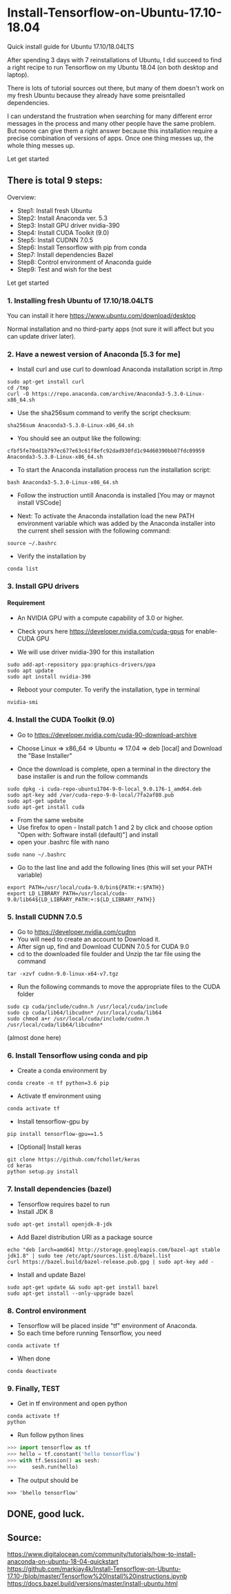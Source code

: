 # Install-Tensorflow-on-Ubuntu-17.10-18.04
Quick install guide for Ubuntu 17.10/18.04LTS

After spending 3 days with 7 reinstallations of Ubuntu, I did succeed to find a right recipe to run Tensorflow on my Ubuntu 18.04 (on both desktop and laptop).

There is lots of tutorial sources out there, but many of them doesn't work on my fresh Ubuntu because they already have some preisntalled dependencies.

I can understand the frustration when searching for many different error messages in the process and many other people have the same problem. But noone can give them a right answer because this installation require a precise combination of versions of apps. Once one thing messes up, the whole thing messes up.


Let get started
## There is total 9 steps:
Overview:
- Step1: Install fresh Ubuntu
- Step2: Install Anaconda ver. 5.3
- Step3: Install GPU driver nvidia-390
- Step4: Install CUDA Toolkit (9.0)
- Step5: Install CUDNN 7.0.5
- Step6: Install Tensorflow with pip from conda
- Step7: Install dependencies Bazel
- Step8: Control environment of Anaconda guide
- Step9: Test and wish for the best


Let get started


### 1. Installing fresh Ubuntu of 17.10/18.04LTS 

You can install it here https://www.ubuntu.com/download/desktop

Normal installation and no third-party apps (not sure it will affect but you can update driver later).

### 2. Have a newest version of Anaconda [5.3 for me] 

- Install curl and use curl to download Anaconda installation script in /tmp
```
sudo apt-get install curl
cd /tmp
curl -O https://repo.anaconda.com/archive/Anaconda3-5.3.0-Linux-x86_64.sh
```
- Use the sha256sum command to verify the script checksum:
```
sha256sum Anaconda3-5.3.0-Linux-x86_64.sh
```
- You should see an output like the following:
```
cfbf5fe70dd1b797ec677e63c61f8efc92dad930fd1c94d60390bb07fdc09959  Anaconda3-5.3.0-Linux-x86_64.sh
```

- To start the Anaconda installation process run the installation script:
```
bash Anaconda3-5.3.0-Linux-x86_64.sh
```
- Follow the instruction untill Anaconda is installed [You may or maynot install VSCode]

- Next:
To activate the Anaconda installation load the new PATH environment variable which was added by the Anaconda installer into the current shell session with the following command:
```
source ~/.bashrc
```
- Verify the installation by
```
conda list
```

### 3. Install GPU drivers
#### Requirement
- An NVIDIA GPU with a compute capability of 3.0 or higher.
- Check yours here https://developer.nvidia.com/cuda-gpus for enable-CUDA GPU

- We will use driver nvidia-390 for this installation
```
sudo add-apt-repository ppa:graphics-drivers/ppa
sudo apt update
sudo apt install nvidia-390
```
- Reboot your computer. To verify the installation, type in terminal
```
nvidia-smi
```

### 4. Install the CUDA Toolkit (9.0)
- Go to https://developer.nvidia.com/cuda-90-download-archive 

- Choose Linux => x86_64 => Ubuntu => 17.04 => deb \[local\] and Download the "Base Installer"
- Once the download is complete, open a terminal in the directory the base installer is and run the follow commands
```
sudo dpkg -i cuda-repo-ubuntu1704-9-0-local_9.0.176-1_amd64.deb
sudo apt-key add /var/cuda-repo-9-0-local/7fa2af80.pub
sudo apt-get update
sudo apt-get install cuda
```
- From the same website
- Use firefox to open - Install patch 1 and 2 by click and choose option "Open with: Software install (default)"\] and install
- open your .bashrc file with nano
```
sudo nano ~/.bashrc
```
- Go to the last line and add the following lines (this will set your PATH variable)
```
export PATH=/usr/local/cuda-9.0/bin${PATH:+:$PATH}}
export LD_LIBRARY_PATH=/usr/local/cuda-9.0/lib64${LD_LIBRARY_PATH:+:${LD_LIBRARY_PATH}}
```

### 5. Install CUDNN 7.0.5 
- Go to https://developer.nvidia.com/cudnn
- You will need to create an account to Download it. 
- After sign up, find and Download CUDNN 7.0.5 for CUDA 9.0
- cd to the downloaded file foulder and Unzip the tar file using the command
```
tar -xzvf cudnn-9.0-linux-x64-v7.tgz
```
- Run the following commands to move the appropriate files to the CUDA folder
```
sudo cp cuda/include/cudnn.h /usr/local/cuda/include
sudo cp cuda/lib64/libcudnn* /usr/local/cuda/lib64
sudo chmod a+r /usr/local/cuda/include/cudnn.h /usr/local/cuda/lib64/libcudnn*
```
(almost done here)
### 6. Install Tensorflow using conda and pip
- Create a conda environment by 
```
conda create -n tf python=3.6 pip
```
- Activate tf environment using
```
conda activate tf
```
- Install tensorflow-gpu by
```
pip install tensorflow-gpu==1.5
```
- \[Optional\] Install keras 
```
git clone https://github.com/fchollet/keras
cd keras
python setup.py install
```
### 7. Install dependencies (bazel)
- Tensorflow requires bazel to run
- Install JDK 8
```
sudo apt-get install openjdk-8-jdk
```
- Add Bazel distribution URI as a package source
```
echo "deb [arch=amd64] http://storage.googleapis.com/bazel-apt stable jdk1.8" | sudo tee /etc/apt/sources.list.d/bazel.list
curl https://bazel.build/bazel-release.pub.gpg | sudo apt-key add -
```
- Install and update Bazel
```
sudo apt-get update && sudo apt-get install bazel
sudo apt-get install --only-upgrade bazel
```

### 8. Control environment
- Tensorflow will be placed inside "tf" environment of Anaconda.
- So each time before running Tensorflow, you need
```
conda activate tf
```
- When done
```
conda deactivate
```

### 9. Finally, TEST
- Get in tf environment and open python
```
conda activate tf
python
```
- Run follow python lines
```python
>>> import tensorflow as tf
>>> hello = tf.constant('hello tensorflow')
>>> with tf.Session() as sesh:
>>>     sesh.run(hello)
```
- The output should be
```
>>> 'bhello tensorflow'
```

## DONE, good luck.

## Source:
https://www.digitalocean.com/community/tutorials/how-to-install-anaconda-on-ubuntu-18-04-quickstart
https://github.com/markjay4k/Install-Tensorflow-on-Ubuntu-17.10-/blob/master/Tensorflow%20Install%20instructions.ipynb
https://docs.bazel.build/versions/master/install-ubuntu.html







